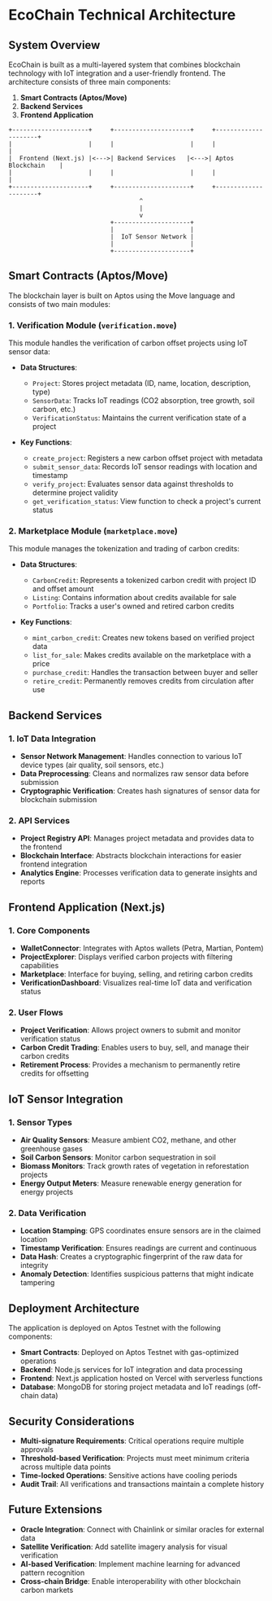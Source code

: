 # EcoChain Technical Architecture

## System Overview

EcoChain is built as a multi-layered system that combines blockchain technology with IoT integration and a user-friendly frontend. The architecture consists of three main components:

1. **Smart Contracts (Aptos/Move)**
2. **Backend Services**
3. **Frontend Application**

```
+---------------------+     +---------------------+     +---------------------+
|                     |     |                     |     |                     |
|  Frontend (Next.js) |<--->| Backend Services   |<--->| Aptos Blockchain    |
|                     |     |                     |     |                     |
+---------------------+     +---------------------+     +---------------------+
                                    ^
                                    |
                                    v
                            +---------------------+
                            |                     |
                            |  IoT Sensor Network |
                            |                     |
                            +---------------------+
```

## Smart Contracts (Aptos/Move)

The blockchain layer is built on Aptos using the Move language and consists of two main modules:

### 1. Verification Module (`verification.move`)

This module handles the verification of carbon offset projects using IoT sensor data:

- **Data Structures**:
  - `Project`: Stores project metadata (ID, name, location, description, type)
  - `SensorData`: Tracks IoT readings (CO2 absorption, tree growth, soil carbon, etc.)
  - `VerificationStatus`: Maintains the current verification state of a project

- **Key Functions**:
  - `create_project`: Registers a new carbon offset project with metadata
  - `submit_sensor_data`: Records IoT sensor readings with location and timestamp
  - `verify_project`: Evaluates sensor data against thresholds to determine project validity
  - `get_verification_status`: View function to check a project's current status

### 2. Marketplace Module (`marketplace.move`)

This module manages the tokenization and trading of carbon credits:

- **Data Structures**:
  - `CarbonCredit`: Represents a tokenized carbon credit with project ID and offset amount
  - `Listing`: Contains information about credits available for sale
  - `Portfolio`: Tracks a user's owned and retired carbon credits

- **Key Functions**:
  - `mint_carbon_credit`: Creates new tokens based on verified project data
  - `list_for_sale`: Makes credits available on the marketplace with a price
  - `purchase_credit`: Handles the transaction between buyer and seller
  - `retire_credit`: Permanently removes credits from circulation after use

## Backend Services

### 1. IoT Data Integration

- **Sensor Network Management**: Handles connection to various IoT device types (air quality, soil sensors, etc.)
- **Data Preprocessing**: Cleans and normalizes raw sensor data before submission
- **Cryptographic Verification**: Creates hash signatures of sensor data for blockchain submission

### 2. API Services

- **Project Registry API**: Manages project metadata and provides data to the frontend
- **Blockchain Interface**: Abstracts blockchain interactions for easier frontend integration
- **Analytics Engine**: Processes verification data to generate insights and reports

## Frontend Application (Next.js)

### 1. Core Components

- **WalletConnector**: Integrates with Aptos wallets (Petra, Martian, Pontem)
- **ProjectExplorer**: Displays verified carbon projects with filtering capabilities
- **Marketplace**: Interface for buying, selling, and retiring carbon credits
- **VerificationDashboard**: Visualizes real-time IoT data and verification status

### 2. User Flows

- **Project Verification**: Allows project owners to submit and monitor verification status
- **Carbon Credit Trading**: Enables users to buy, sell, and manage their carbon credits
- **Retirement Process**: Provides a mechanism to permanently retire credits for offsetting

## IoT Sensor Integration

### 1. Sensor Types

- **Air Quality Sensors**: Measure ambient CO2, methane, and other greenhouse gases
- **Soil Carbon Sensors**: Monitor carbon sequestration in soil
- **Biomass Monitors**: Track growth rates of vegetation in reforestation projects
- **Energy Output Meters**: Measure renewable energy generation for energy projects

### 2. Data Verification

- **Location Stamping**: GPS coordinates ensure sensors are in the claimed location
- **Timestamp Verification**: Ensures readings are current and continuous
- **Data Hash**: Creates a cryptographic fingerprint of the raw data for integrity
- **Anomaly Detection**: Identifies suspicious patterns that might indicate tampering

## Deployment Architecture

The application is deployed on Aptos Testnet with the following components:

- **Smart Contracts**: Deployed on Aptos Testnet with gas-optimized operations
- **Backend**: Node.js services for IoT integration and data processing
- **Frontend**: Next.js application hosted on Vercel with serverless functions
- **Database**: MongoDB for storing project metadata and IoT readings (off-chain data)

## Security Considerations

- **Multi-signature Requirements**: Critical operations require multiple approvals
- **Threshold-based Verification**: Projects must meet minimum criteria across multiple data points
- **Time-locked Operations**: Sensitive actions have cooling periods
- **Audit Trail**: All verifications and transactions maintain a complete history

## Future Extensions

- **Oracle Integration**: Connect with Chainlink or similar oracles for external data
- **Satellite Verification**: Add satellite imagery analysis for visual verification
- **AI-based Verification**: Implement machine learning for advanced pattern recognition
- **Cross-chain Bridge**: Enable interoperability with other blockchain carbon markets 